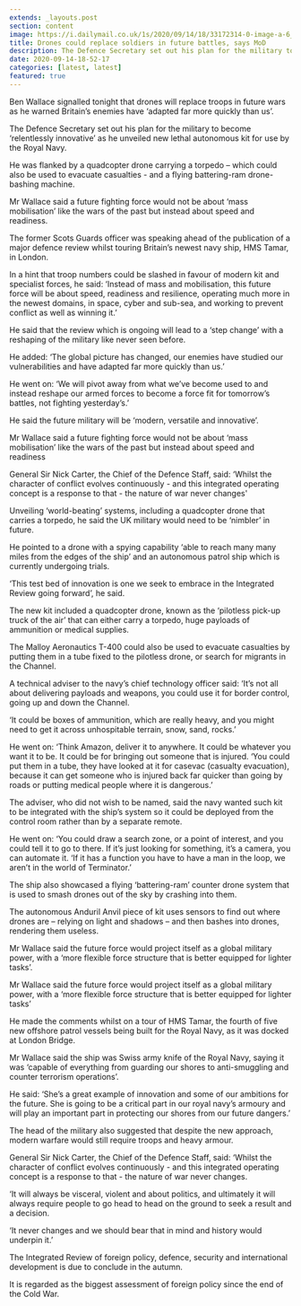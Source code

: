 ```yaml
---
extends: _layouts.post
section: content
image: https://i.dailymail.co.uk/1s/2020/09/14/18/33172314-0-image-a-6_1600104107765.jpg 
title: Drones could replace soldiers in future battles, says MoD 
description: The Defence Secretary set out his plan for the military to become relentlessly innovative as he unveiled new lethal autonomous kit for use by the Royal Navy. 
date: 2020-09-14-18-52-17 
categories: [latest, latest] 
featured: true 
--- 
```

Ben Wallace signalled tonight that drones will replace troops in future wars as he warned Britain’s enemies have ‘adapted far more quickly than us’. 

The Defence Secretary set out his plan for the military to become ‘relentlessly innovative’ as he unveiled new lethal autonomous kit for use by the Royal Navy. 

He was flanked by a quadcopter drone carrying a torpedo – which could also be used to evacuate casualties - and a flying battering-ram drone-bashing machine. 

Mr Wallace said a future fighting force would not be about ‘mass mobilisation’ like the wars of the past but instead about speed and readiness. 

The former Scots Guards officer was speaking ahead of the publication of a major defence review whilst touring Britain’s newest navy ship, HMS Tamar, in London. 

In a hint that troop numbers could be slashed in favour of modern kit and specialist forces, he said: ‘Instead of mass and mobilisation, this future force will be about speed, readiness and resilience, operating much more in the newest domains, in space, cyber and sub-sea, and working to prevent conflict as well as winning it.’ 

He said that the review which is ongoing will lead to a ‘step change’ with a reshaping of the military like never seen before. 

He added: ‘The global picture has changed, our enemies have studied our vulnerabilities and have adapted far more quickly than us.’ 

He went on: ‘We will pivot away from what we’ve become used to and instead reshape our armed forces to become a force fit for tomorrow’s battles, not fighting yesterday’s.’ 

He said the future military will be ‘modern, versatile and innovative’. 

Mr Wallace said a future fighting force would not be about ‘mass mobilisation’ like the wars of the past but instead about speed and readiness

General Sir Nick Carter, the Chief of the Defence Staff, said: ‘Whilst the character of conflict evolves continuously - and this integrated operating concept is a response to that - the nature of war never changes'

Unveiling ‘world-beating’ systems, including a quadcopter drone that carries a torpedo, he said the UK military would need to be ‘nimbler’ in future. 

He pointed to a drone with a spying capability ‘able to reach many many miles from the edges of the ship’ and an autonomous patrol ship which is currently undergoing trials. 

‘This test bed of innovation is one we seek to embrace in the Integrated Review going forward’, he said. 

The new kit included a quadcopter drone, known as the ‘pilotless pick-up truck of the air’ that can either carry a torpedo, huge payloads of ammunition or medical supplies. 

The Malloy Aeronautics T-400 could also be used to evacuate casualties by putting them in a tube fixed to the pilotless drone, or search for migrants in the Channel. 

A technical adviser to the navy’s chief technology officer said: ‘It’s not all about delivering payloads and weapons, you could use it for border control, going up and down the Channel. 

‘It could be boxes of ammunition, which are really heavy, and you might need to get it across unhospitable terrain, snow, sand, rocks.’ 

He went on: ‘Think Amazon, deliver it to anywhere. It could be whatever you want it to be. It could be for bringing out someone that is injured. ‘You could put them in a tube, they have looked at it for casevac (casualty evacuation), because it can get someone who is injured back far quicker than going by roads or putting medical people where it is dangerous.’ 

The adviser, who did not wish to be named, said the navy wanted such kit to be integrated with the ship’s system so it could be deployed from the control room rather than by a separate remote. 

He went on: ‘You could draw a search zone, or a point of interest, and you could tell it to go to there. If it’s just looking for something, it’s a camera, you can automate it. ‘If it has a function you have to have a man in the loop, we aren’t in the world of Terminator.’ 

The ship also showcased a flying ‘battering-ram’ counter drone system that is used to smash drones out of the sky by crashing into them. 

The autonomous Anduril Anvil piece of kit uses sensors to find out where drones are – relying on light and shadows – and then bashes into drones, rendering them useless. 

Mr Wallace said the future force would project itself as a global military power, with a ‘more flexible force structure that is better equipped for lighter tasks’. 

Mr Wallace said the future force would project itself as a global military power, with a ‘more flexible force structure that is better equipped for lighter tasks’

He made the comments whilst on a tour of HMS Tamar, the fourth of five new offshore patrol vessels being built for the Royal Navy, as it was docked at London Bridge. 

Mr Wallace said the ship was Swiss army knife of the Royal Navy, saying it was ‘capable of everything from guarding our shores to anti-smuggling and counter terrorism operations’. 

He said: ‘She’s a great example of innovation and some of our ambitions for the future. She is going to be a critical part in our royal navy’s armoury and will play an important part in protecting our shores from our future dangers.’

The head of the military also suggested that despite the new approach, modern warfare would still require troops and heavy armour. 

General Sir Nick Carter, the Chief of the Defence Staff, said: ‘Whilst the character of conflict evolves continuously - and this integrated operating concept is a response to that - the nature of war never changes. 

‘It will always be visceral, violent and about politics, and ultimately it will always require people to go head to head on the ground to seek a result and a decision. 

‘It never changes and we should bear that in mind and history would underpin it.’ 

The Integrated Review of foreign policy, defence, security and international development is due to conclude in the autumn. 

It is regarded as the biggest assessment of foreign policy since the end of the Cold War.

